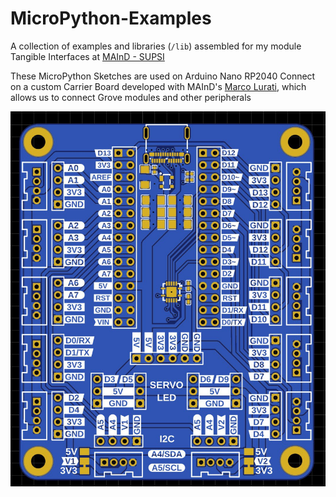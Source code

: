 # MicroPython-Examples

A collection of examples and libraries (`/lib`) assembled for my module Tangible Interfaces at [MAInD - SUPSI](https://maind.supsi.ch/master-interaction-design/)

These MicroPython Sketches are used on Arduino Nano RP2040 Connect on a custom Carrier Board developed with MAInD's [Marco Lurati](https://marcolurati.ch), which allows us to connect Grove modules and other peripherals

![Nano Carrier top](assets/MAInD_Nano-Carrier_2023_front.jpg)

